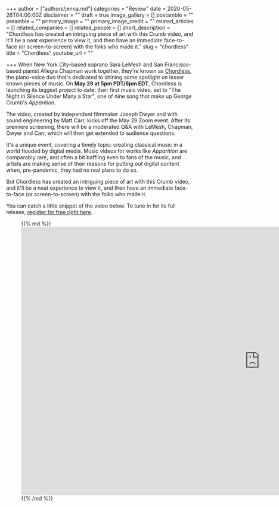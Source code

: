 +++
author = ["authors/jenna.md"]
categories = "Review"
date = 2020-05-26T04:00:00Z
disclaimer = ""
draft = true
image_gallery = []
postamble = ""
preamble = ""
primary_image = ""
primary_image_credit = ""
related_articles = []
related_companies = []
related_people = []
short_description = "Chordless has created an intriguing piece of art with this Crumb video, and it'll be a neat experience to view it, and then have an immediate face-to-face (or screen-to-screen) with the folks who made it."
slug = "chordless"
title = "Chordless"
youtube_url = ""

+++
When New York City-based soprano Sara LeMesh and San Francisco-based pianist Allegra Chapman work together, they're known as [Chordless](https://chordlessduo.com/), the piano-voice duo that's dedicated to shining some spotlight on lesser known pieces of music. On **May 29 at 5pm PDT/8pm EDT**, Chordless is launching its biggest project to date: their first music video, set to "The Night in Silence Under Many a Star", one of nine song that make up George Crumb's _Apparition_. 

The video, created by independent filmmaker Joseph Dwyer and with sound engineering by Matt Carr, kicks off the May 29 Zoom event. After its premiere screening, there will be a moderated Q&A with LeMesh, Chapman, Dwyer and Carr, which will then get extended to audience questions.

It's a unique event, covering a timely topic: creating classical music in a world flooded by digital media. Music videos for works like _Apparition_ are comparably rare, and often a bit baffling even to fans of the music, and artists are making sense of their reasons for putting out digital content when, pre-pandemic, they had no real plans to do so. 

But Chordless has created an intriguing piece of art with this Crumb video, and it'll be a neat experience to view it, and then have an immediate face-to-face (or screen-to-screen) with the folks who made it.

You can catch a little snippet of the video below. To tune in for its full release, [register for free right here](https://www.eventbrite.com/e/chordless-online-music-video-premiere-discussion-tickets-104455443042). 

<figure data-type="video">{{% md %}}<iframe width="1280" height="720" src="https://www.youtube.com/embed/uvakcRthb_w" frameborder="0" allow="accelerometer; autoplay; encrypted-media; gyroscope; picture-in-picture" allowfullscreen></iframe>{{% /md %}}

<figcaption></figcaption>

</figure>